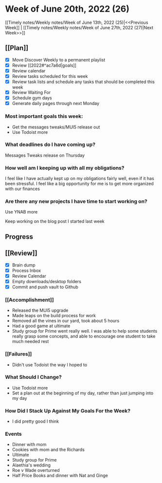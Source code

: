 # Week of June 20th, 2022 (26)

[[Timely notes/Weekly notes/Week of June 13th, 2022 (25)|<<Previous Week]] | [[Timely notes/Weekly notes/Week of June 27th, 2022 (27)|Next Week>>]]

## [[Plan]]

- [x] Move Discover Weekly to a permanent playlist
- [x] Review [[2022#^ac7a6d|goals]]
- [x] Review calendar
- [x] Review tasks scheduled for this week
- [x] Review task lists and schedule any tasks that should be completed this week
- [x] Review Waiting For
- [x] Schedule gym days
- [x] Generate daily pages through next Monday

### Most important goals this week:

- Get the messages tweaks/MUI5 release out
- Use Todoist more

### What deadlines do I have coming up?

Messages Tweaks release on Thursday

### How well am I keeping up with all my obligations?

I feel like I have actually kept up on my obligations fairly well, even if it has been stressful. I feel like a big opportunity for me is to get more organized with our finances

### Are there any new projects I have time to start working on?

Use YNAB more

Keep working on the blog post I started last week

## Progress

## [[Review]]

- [x] Brain dump
- [x] Process Inbox
- [x] Review Calendar
- [x] Empty downloads/desktop folders
- [x] Commit and push vault to Github

### [[Accomplishment]]

- Released the MUI5 upgrade
- Made leaps on the build process for work
- Removed all the vines in our yard, took about 5 hours
- Had a good game at ultimate
- Study group for Prime went really well. I was able to help some students really grasp some concepts, and able to encourage one student to take much needed rest

### [[Failures]]

- Didn't use Todoist the way I hoped to

### What Should I Change?

- Use Todoist more
- Set a plan out at the beginning of my day, rather than just jumping into my day

### How Did I Stack Up Against My Goals For the Week?

- I did pretty good I think

### Events

- Dinner with mom
- Cookies with mom and the Richards
- Ultimate
- Study group for Prime
- Alaethia's wedding
- Roe v Wade overturned
- Half Price Books and dinner with Nat and Ginge